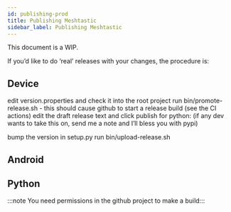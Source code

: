 ```yaml
---
id: publishing-prod
title: Publishing Meshtastic
sidebar_label: Publishing Meshtastic
---
```


This document is a WIP.

If you’d like to do ‘real’ releases with your changes, the procedure is:

## Device

edit version.properties and check it into the root project
run bin/promote-release.sh - this should cause github to start a release build (see the CI actions)
edit the draft release text and click publish
for python: (if any dev wants to take this on, send me a note and I’ll bless you with pypi)

bump the version in setup.py
run bin/upload-release.sh

## Android

## Python

:::note
You need permissions in the github project to make a build:::